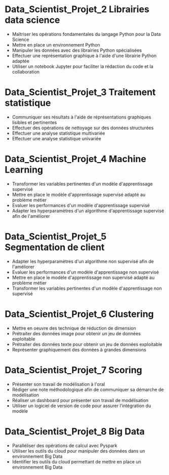 # Data_Scientist_Projet_2 Librairies data science
<ul>
<li>Maîtriser les opérations fondamentales du langage Python pour la Data Science
<li>Mettre en place un environnement Python
<li>Manipuler les données avec des librairies Python spécialisées
<li>Effectuer une représentation graphique à l'aide d'une librairie Python adaptée
<li>Utiliser un notebook Jupyter pour faciliter la rédaction du code et la collaboration
</li>
</ul>

# Data_Scientist_Projet_3 Traitement statistique
<ul>
<li> Communiquer ses résultats à l'aide de réprésentations graphiques lisibles et pertinentes
<li> Effectuer des opérations de nettoyage sur des données structurées
<li> Effectuer une analyse statistique multivariée
<li> Effectuer une analyse statistique univariée
</ul>

# Data_Scientist_Projet_4 Machine Learning
<ul>
<li> Transformer les variables pertinentes d'un modèle d'apprentissage supervisé
<li> Mettre en place le modèle d'apprentissage supervisé adapté au problème métier 
<li> Evaluer les performances d'un modèle d'apprentissage supervisé
<li> Adapter les hyperparamètres d'un algorithme d'apprentissage supervisé afin de l'améliorer
</ul>

# Data_Scientist_Projet_5 Segmentation de client
<ul>
<li> Adapter les hyperparamètres d'un algorithme non supervisé afin de l'améliorer
<li> Evaluer les performances d'un modèle d'apprentissage non supervisé 
<li> Mettre en place le modèle d'apprentissage non supervisé adapté au problème métier
<li> Transformer les variables pertinentes d'un modèle d'apprentissage non supervisé
</ul>

# Data_Scientist_Projet_6 Clustering
<ul>
<li> Mettre en oeuvre des technique de réduction de dimension
<li> Prétraiter des données image pour obtenir un jeu de données exploitable 
<li> Prétraiter des données texte pour obtenir un jeu de données exploitable
<li> Représenter graphiquement des données à grandes dimensions
</ul>

# Data_Scientist_Projet_7 Scoring
<ul>
<li> Présenter son travail de modélisation à l'oral
<li> Rédiger une note méthodologique afin de communiquer sa démarche de modélisation
<li> Réaliser un dashboard pour présenter son travail de modélisation
<li> Utiliser un logiciel de version de code pour assurer l’intégration du modèle
</ul>

# Data_Scientist_Projet_8 Big Data
<ul>
<li> Paralléliser des opérations de calcul avec Pyspark
<li> Utiliser les outils du cloud pour manipuler des données dans un environnement Big Data
<li> Identifier les outils du cloud permettant de mettre en place un environnement Big Data
</ul>
